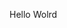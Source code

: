 Hello Wolrd

























































































































































































































































































































































































































































































































































































































































































































































































































































































































































































































































































































































